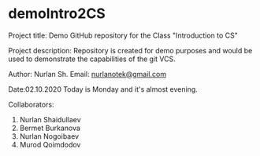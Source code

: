 # demoIntro2CS
Project title:
Demo GitHub repository for the Class "Introduction to CS"

Project description:
Repository is created for demo purposes and would be used to demonstrate the capabilities
of the git VCS.

Author: Nurlan Sh.
Email: nurlanotek@gmail.com

Date:02.10.2020
Today is Monday and it's almost evening.

Collaborators:
1. Nurlan Shaidullaev
2. Bermet Burkanova
3. Nurlan Nogoibaev
4. Murod Qoimdodov
